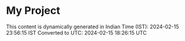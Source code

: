 # My Project

This content is dynamically generated in Indian Time (IST): 2024-02-15 23:56:15 IST
Converted to UTC: 2024-02-15 18:26:15 UTC
